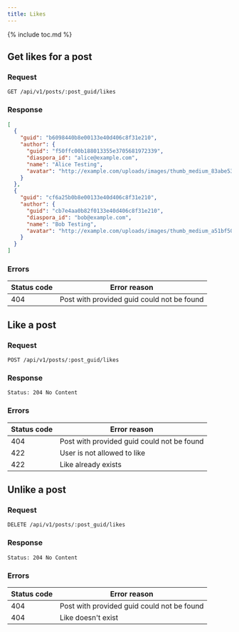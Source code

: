 ```yaml
---
title: Likes
---
```


{% include toc.md %}

## Get likes for a post

### Request

~~~
GET /api/v1/posts/:post_guid/likes
~~~

### Response

~~~json
[
  {
    "guid": "b6098440b8e00133e40d406c8f31e210",
    "author": {
      "guid": "f50ffc00b188013355e3705681972339",
      "diaspora_id": "alice@example.com",
      "name": "Alice Testing",
      "avatar": "http://example.com/uploads/images/thumb_medium_83abe5319ef830c2bd84.jpg"
    }
  },
  {
    "guid": "cf6a25b0b8e00133e40d406c8f31e210",
    "author": {
      "guid": "cb7e4aa0b82f0133e40d406c8f31e210",
      "diaspora_id": "bob@example.com",
      "name": "Bob Testing",
      "avatar": "http://example.com/uploads/images/thumb_medium_a51bf501fe86c198c0b1.jpg"
    }
  }
]
~~~

### Errors

| Status code | Error reason                               |
| ----------- | ------------------------------------------ |
| 404         | Post with provided guid could not be found |

## Like a post

### Request

~~~
POST /api/v1/posts/:post_guid/likes
~~~

### Response

~~~
Status: 204 No Content
~~~

### Errors

| Status code | Error reason                               |
| ----------- | ------------------------------------------ |
| 404         | Post with provided guid could not be found |
| 422         | User is not allowed to like                |
| 422         | Like already exists                        |

## Unlike a post

### Request

~~~
DELETE /api/v1/posts/:post_guid/likes
~~~

### Response

~~~
Status: 204 No Content
~~~

### Errors

| Status code | Error reason                               |
| ----------- | ------------------------------------------ |
| 404         | Post with provided guid could not be found |
| 404         | Like doesn't exist                         |
